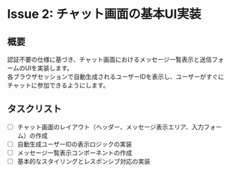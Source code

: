 # Issue 2: チャット画面の基本UI実装

## 概要

認証不要の仕様に基づき、チャット画面におけるメッセージ一覧表示と送信フォームのUIを実装します。  
各ブラウザセッションで自動生成されるユーザーIDを表示し、ユーザーがすぐにチャットに参加できるようにします。

## タスクリスト

- [ ] チャット画面のレイアウト（ヘッダー、メッセージ表示エリア、入力フォーム）の作成
- [ ] 自動生成ユーザーIDの表示ロジックの実装
- [ ] メッセージ一覧表示コンポーネントの作成
- [ ] 基本的なスタイリングとレスポンシブ対応の実装
